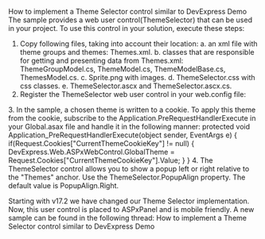 How to implement a Theme Selector control similar to DevExpress Demo
The sample provides a web user control(ThemeSelector) that can be used in your project. To use this control in your solution, execute these steps:
1. Copy following files, taking into account their location:
   a. an xml file with theme groups and themes: Themes.xml.
   b. classes that are responsible for getting and presenting data from Themes.xml: ThemeGroupModel.cs, ThemeModel.cs, ThemeModelBase.cs, ThemesModel.cs.
   c. Sprite.png with images.
   d. ThemeSelector.css with css classes.
   e. ThemeSelector.ascx and ThemeSelector.ascx.cs.
2. Register the ThemeSelector web user control in your web.config file:
<pages>
  <controls>
    <add src="~/UserControl/ThemeSelector.ascx" tagName="ThemeSelector" tagPrefix="dx" />
  </controls>
</pages>
3. In the sample, a chosen theme is written to a cookie. To apply this theme from the cookie, subscribe to the Application.PreRequestHandlerExecute in your Global.asax file and handle it
in the following manner:
protected void Application_PreRequestHandlerExecute(object sender, EventArgs e) {
    if(Request.Cookies["CurrentThemeCookieKey"] != null) {
        DevExpress.Web.ASPxWebControl.GlobalTheme = Request.Cookies["CurrentThemeCookieKey"].Value;
    }
}
4. The ThemeSelector control allows you to show a popup left or right relative to the "Themes" anchor. Use the ThemeSelector.PopupAlign property. The default value is PopupAlign.Right. 
<dx:ThemeSelector runat="server" ID="ts2" PopupAlign="Left" />

Starting with v17.2 we have changed our Theme Selector implementation. Now, this user control is placed to ASPxPanel and is mobile friendly. A new sample can be found in the following thread: How to implement a Theme Selector control similar to DevExpress Demo
